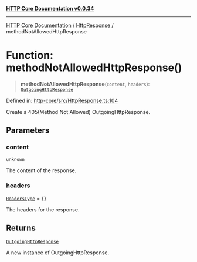 [**HTTP Core Documentation v0.0.34**](../../README.md)

***

[HTTP Core Documentation](../../modules.md) / [HttpResponse](../README.md) / methodNotAllowedHttpResponse

# Function: methodNotAllowedHttpResponse()

> **methodNotAllowedHttpResponse**(`content`, `headers`): [`OutgoingHttpResponse`](../../OutgoingHttpResponse/classes/OutgoingHttpResponse.md)

Defined in: [http-core/src/HttpResponse.ts:104](https://github.com/stonemjs/http-core/blob/6ce19e93bd5f8b28975217f6c01558c07c7c03c7/src/HttpResponse.ts#L104)

Create a 405(Method Not Allowed) OutgoingHttpResponse.

## Parameters

### content

`unknown`

The content of the response.

### headers

[`HeadersType`](../../declarations/type-aliases/HeadersType.md) = `{}`

The headers for the response.

## Returns

[`OutgoingHttpResponse`](../../OutgoingHttpResponse/classes/OutgoingHttpResponse.md)

A new instance of OutgoingHttpResponse.
